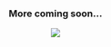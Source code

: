 <div align="center"> 

### More coming soon... 

![](https://pa1.narvii.com/7798/af3b439391d960469a56187ae91025d9309af202r1-480-272_hq.gif)


</div>
